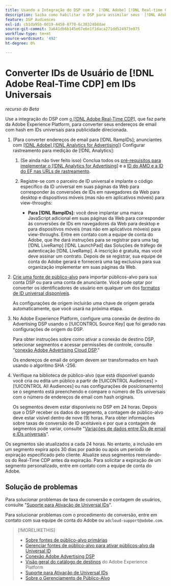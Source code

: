 ```yaml
---
title: Usando a Integração do DSP com o  [!DNL Adobe] [!DNL Real-time CDP]
description: Saiba como habilitar o DSP para assimilar seus  [!DNL Adobe] [!DNL Real-time CDP] segmentos primários.
feature: DSP Audiences
exl-id: cb1da95b-0d19-4450-8770-6c383248ddae
source-git-commit: 3a641db6b145e67e6e1f1daca271dd524973e075
workflow-type: tm+mt
source-wordcount: '492'
ht-degree: 0%

---
```


# Converter IDs de Usuário de [!DNL Adobe Real-Time CDP] em IDs Universais

*recurso do Beta*

Use a integração do DSP com [o [!DNL Adobe Real-Time CDP]](https://experienceleague.adobe.com/docs/experience-platform/rtcdp/overview.html?lang=pt-BR), que faz parte da Adobe Experience Platform, para converter seus endereços de email com hash em IDs universais para publicidade direcionada.

1. (Para converter endereços de email para [!DNL RampIDs]<!-- or [!DNL ID5] IDs -->; anunciantes com [[!DNL Adobe] [!DNL Analytics for Advertising]](/help/integrations/analytics/overview.md)) Configurar rastreamento para medição de [!DNL Analytics]:

   1. (Se ainda não tiver feito isso) Conclua todos os [pré-requisitos para implementar o [!DNL Analytics for Advertising]](/help/integrations/analytics/prerequisites.md) e a [ID do AMO e a ID do EF nas URLs de rastreamento](/help/integrations/analytics/ids.md).

   1. Registre-se com o parceiro de ID universal e implante o código específico da ID universal em suas páginas da Web para corresponder às conversões de IDs em navegadores da Web para desktop e dispositivos móveis (mas não em aplicativos móveis) para view-throughs:

      * **Para [!DNL RampIDs]:** você deve implantar uma marca JavaScript adicional em suas páginas da Web para corresponder às conversões de IDs em navegadores da Web para desktop e para dispositivos móveis (mas não em aplicativos móveis) para view-throughs. Entre em contato com a equipe de conta do Adobe, que lhe dará instruções para se registrar para uma tag [!DNL LiveRamp] [!DNL LaunchPad] das Soluções de tráfego de autenticação [!DNL LiveRamp]. A inscrição é gratuita, mas você deve assinar um contrato. Depois de se registrar, sua equipe de conta do Adobe gerará e fornecerá uma tag exclusiva para sua organização implementar em suas páginas da Web.

1. [Crie uma fonte de público-alvo](source-manage.md) para importar públicos-alvo para sua conta DSP ou para uma conta de anunciante. Você pode optar por converter os identificadores de usuário em qualquer um dos [formatos de ID universal disponíveis](source-about.md).

   As configurações de origem incluirão uma chave de origem gerada automaticamente, que você usará na próxima etapa.

1. No Adobe Experience Platform, configure uma conexão de destino do Advertising DSP usando o [!UICONTROL Source Key] que foi gerado nas configurações de origem do DSP.

   Para obter instruções sobre como ativar a conexão de destino DSP, selecionar segmentos e acessar permissões de controle, consulte &quot;[conexão Adobe Advertising Cloud DSP](https://experienceleague.adobe.com/docs/experience-platform/destinations/catalog/advertising/adobe-advertising-cloud-connection.html?lang=pt-BR).&quot;

   Os endereços de email de origem devem ser transformados em hash usando o algoritmo SHA -256.

1. Verifique na biblioteca de público-alvo (que está disponível quando você cria ou edita um público a partir de [!UICONTROL Audiences] > [!UICONTROL All Audiences] ou nas configurações de posicionamento) se o segmento está preenchendo e compare o número de IDs universais com o número de endereços de email com hash originais.

   Os segmentos devem estar disponíveis no DSP em 24 horas. Depois que o DSP receber os dados do segmento, a contagem de público-alvo deve estar visível dentro de nove (9) horas. Para obter informações sobre taxas de conversão de ID aceitáveis e por que a contagem de segmentos pode variar, consulte &quot;[Variações de dados entre IDs de email e IDs universais](#universal-ids-data-variances)&quot;.

Os segmentos são atualizados a cada 24 horas. No entanto, a inclusão em um segmento expira após 30 dias por padrão ou após um período de expiração especificado pelo cliente. Atualize seus segmentos reenviando-os do Real-Time CDP antes da expiração. Para solicitar a expiração de um segmento personalizado, entre em contato com a equipe de conta do Adobe.

## Solução de problemas

Para solucionar problemas de taxa de conversão e contagem de usuários, consulte &quot;[Suporte para Ativação de Universal IDs](/help/dsp/audiences/universal-ids.md)&quot;.

Para solucionar problemas com o procedimento de conversão, entre em contato com sua equipe de conta do Adobe ou `adcloud-support@adobe.com`.

>[!MORELIKETHIS]
>
>* [Sobre fontes de público-alvo primárias](/help/dsp/audiences/sources/source-about.md)
>* [Gerenciar fontes de público-alvo para ativar públicos-alvo da Universal ID](source-manage.md)
>* [Conexão Adobe Advertising DSP](https://experienceleague.adobe.com/docs/experience-platform/destinations/catalog/advertising/adobe-advertising-cloud-connection.html?lang=pt-BR)
>* [Visão geral do catálogo de destinos](https://experienceleague.adobe.com/docs/experience-platform/destinations/catalog/overview.html?lang=pt-BR) do Adobe Experience Platform
>* [Suporte para Ativação de Universal IDs](/help/dsp/audiences/universal-ids.md)
>* [Sobre o Gerenciamento de Público-Alvo](/help/dsp/audiences/audience-about.md)
